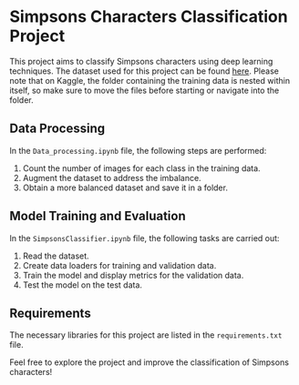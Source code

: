 # Simpsons Characters Classification Project

This project aims to classify Simpsons characters using deep learning techniques. The dataset used for this project can be found [here](https://www.kaggle.com/datasets/alexattia/the-simpsons-characters-dataset). Please note that on Kaggle, the folder containing the training data is nested within itself, so make sure to move the files before starting or navigate into the folder.

## Data Processing

In the `Data_processing.ipynb` file, the following steps are performed:
1. Count the number of images for each class in the training data.
2. Augment the dataset to address the imbalance.
3. Obtain a more balanced dataset and save it in a folder.

## Model Training and Evaluation

In the `SimpsonsClassifier.ipynb` file, the following tasks are carried out:
1. Read the dataset.
2. Create data loaders for training and validation data.
3. Train the model and display metrics for the validation data.
4. Test the model on the test data.

## Requirements

The necessary libraries for this project are listed in the `requirements.txt` file.

Feel free to explore the project and improve the classification of Simpsons characters!
